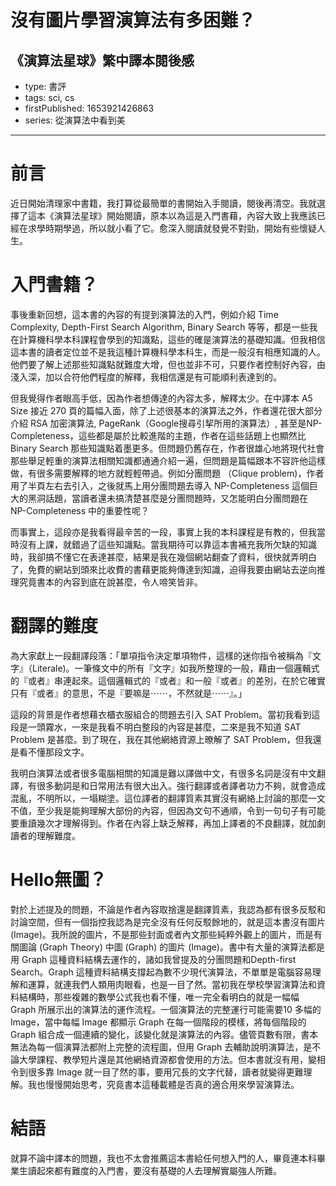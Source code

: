 # 沒有圖片學習演算法有多困難？

## 《演算法星球》繁中譯本閱後感

- type: 書評
- tags: sci, cs
- firstPublished: 1653921426863
- series: 從演算法中看到美

---

# 前言

近日開始清理家中書籍，我打算從最簡單的書開始入手閱讀，閱後再清空。我就選擇了這本《演算法星球》開始閱讀，原本以為這是入門書藉，內容大致上我應該已經在求學時期學過，所以就小看了它。愈深入閱讀就發覺不對勁，開始有些懷疑人生。

# 入門書籍？

事後重新回想，這本書的內容的有提到演算法的入門，例如介紹 Time Complexity, Depth-First Search Algorithm, Binary Search 等等，都是一些我在計算機科學本科課程會學到的知識點，這些的確是演算法的基礎知識。但我相信這本書的讀者定位並不是我這種計算機科學本科生，而是一般沒有相應知識的人。他們要了解上述那些知識點就難度大增，但也並非不可，只要作者控制好內容，由淺入深，加以合符他們程度的解釋，我相信還是有可能順利表達到的。

但我覺得作者眼高手低，因為作者想傳達的內容太多，解釋太少。在中譯本 A5 Size 接近 270 頁的篇幅入面，除了上述很基本的演算法之外，作者還花很大部分介紹 RSA 加密演算法, PageRank（Google搜尋引挈所用的演算法）, 甚至是NP-Completeness，這些都是屬於比較進階的主題，作者在這些話題上也顯然比 Binary Search 那些知識點着墨更多。但問題仍舊存在，作者很雄心地將現代社會那些舉足輕重的演算法相關知識都通通介紹一遍，但問題是篇幅跟本不容許他這樣做，有很多需要解釋的地方就輕輕帶過。例如分團問題 （Clique problem)，作者用了半頁左右去引入，之後就馬上用分團問題去導入 NP-Completeness 這個巨大的黑洞話題，當讀者還未搞清楚甚麼是分團問題時，又怎能明白分團問題在 NP-Completeness 中的重要性呢？

而事實上，這段亦是我看得最辛苦的一段，事實上我的本科課程是有教的，但我當時沒有上課，就錯過了這些知識點。當我期待可以靠這本書補充我所欠缺的知識時，我卻搞不懂它在表達甚麼，結果是我在幾個網站翻查了資料，很快就弄明白了，免費的網站到頭來比收費的書藉更能夠傳達到知識，迫得我要由網站去逆向推理究竟書本的內容到底在說甚麼，令人啼笑皆非。

# 翻譯的難度

為大家獻上一段翻譯段落：「單項指令決定單項物件，這樣的迷你指令被稱為『文字』（Literale)。一筆條文中的所有『文字』如我所整理的一般，藉由一個邏輯式的『或者』串連起來。這個邏輯式的『或者』和一般『或者』的差別，在於它確實只有『或者』的意思，不是『要嘛是⋯⋯，不然就是⋯⋯』。」

這段的背景是作者想藉衣櫃衣服組合的問題去引入 SAT Problem。當初我看到這段是一頭霧水，一來是我看不明白整段的內容是甚麼，二來是我不知道 SAT Problem 是甚麼。到了現在，我在其他網絡資源上暸解了 SAT Problem，但我還是看不懂那段文字。

我明白演算法或者很多電腦相關的知識是難以譯做中文，有很多名詞是沒有中文翻譯，有很多動詞是和日常用法有很大出入。強行翻譯或者譯者功力不夠，就會造成混亂，不明所以，一塌糊塗。這位譯者的翻譯質素其實沒有網絡上討論的那麼一文不值，至少我是能夠理解大部份的內容，但因為文句不通順，令到一句句子有可能要重讀幾次才理解得到。作者在內容上缺乏解釋，再加上譯者的不良翻譯，就加劇讀者的理解難度。

# Hello無圖？

對於上述提及的問題，不論是作者內容取捨還是翻譯質素，我認為都有很多反駁和討論空間，但有一個指控我認為是完全沒有任何反駁餘地的，就是這本書沒有圖片 (Image)。我所說的圖片，不是那些封面或者內文那些純粹外觀上的圖片，而是有關圖論 (Graph Theory) 中圖 (Graph) 的圖片 (Image)。書中有大量的演算法都是用 Graph 這種資料結構去運作的，諸如我曾提及的分團問題和Depth-first Search。Graph 這種資料結構支撐起為數不少現代演算法，不單單是電腦容易理解和運算，就連我們人類用肉眼看，也是一目了然。當初我在學校學習演算法和資料結構時，那些複雜的數學公式我也看不懂，唯一完全看明白的就是一幅幅 Graph 所展示出的演算法的運作流程。一個演算法的完整運行可能需要10 多幅的 Image，當中每幅 Image 都顯示 Graph 在每一個階段的模樣，將每個階段的 Graph 組合成一個連續的變化，該變化就是演算法的內容。儘管頁數有限，書本無法為每一個演算法都附上完整的流程圖，但用 Graph 去輔助說明演算法，是不論大學課程、教學短片還是其他網絡資源都會使用的方法。但本書就沒有用，變相令到很多靠 Image 就一目了然的事，要用冗長的文字代替，讀者就變得更難理解。我也慢慢開始思考，究竟書本這種載體是否真的適合用來學習演算法。

# 結語

就算不論中譯本的問題，我也不太會推薦這本書給任何想入門的人，畢竟連本科畢業生讀起來都有難度的入門書，要沒有基礎的人去理解實屬強人所難。
